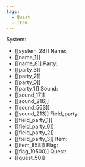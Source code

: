 ```yaml
---
tags:
  - Quest
  - Item
---
```

System:
- [[system_28]]
Name:
- [[name_1]]
- [[name_8]]
Party:
- [[party_3]]
- [[party_2]]
- [[party_0]]
- [[party_1]]
Sound:
- [[sound_17]]
- [[sound_216]]
- [[sound_563]]
- [[sound_213]]
Field_party:
- [[field_party_1]]
- [[field_party_0]]
- [[field_party_2]]
- [[field_party_3]]
Item:
- [[item_858]]
Flag:
- [[flag_10500]]
Quest:
- [[quest_50]]
